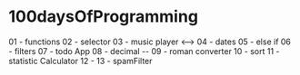 # 100daysOfProgramming

01 - functions
02 - selector
03 - music player <-->
04 - dates
05 - else if
06 - filters
07 - todo App
08 - decimal --
09 - roman converter
10 - sort
11 - statistic Calculator
12 - 
13 - spamFilter